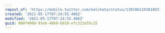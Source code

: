 ```yaml
---
repost_of: 'https://mobile.twitter.com/malchata/status/1391061243818037249'
created: '2021-05-17T07:24:55.486Z'
modified: '2021-05-17T07:24:55.486Z'
guid: 808f490d-93eb-48b9-b818-efc321e55c15
---
```

 
